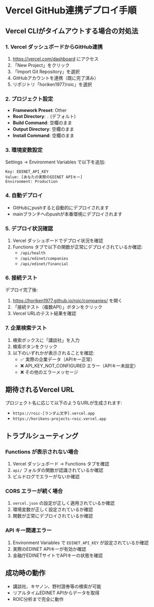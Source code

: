 # Vercel GitHub連携デプロイ手順

## Vercel CLIがタイムアウトする場合の対処法

### 1. Vercel ダッシュボードからGitHub連携
1. https://vercel.com/dashboard にアクセス
2. 「New Project」をクリック
3. 「Import Git Repository」を選択
4. GitHubアカウントを連携（既に完了済み）
5. リポジトリ「horiken1977/roic」を選択

### 2. プロジェクト設定
- **Framework Preset**: Other
- **Root Directory**: `.` (デフォルト)
- **Build Command**: 空欄のまま
- **Output Directory**: 空欄のまま
- **Install Command**: 空欄のまま

### 3. 環境変数設定
Settings → Environment Variables で以下を追加:
```
Key: EDINET_API_KEY
Value: [あなたの実際のEDINET APIキー]
Environment: Production
```

### 4. 自動デプロイ
- GitHubにpushすると自動的にデプロイされます
- mainブランチへのpushが本番環境にデプロイされます

### 5. デプロイ状況確認
1. Vercel ダッシュボードでデプロイ状況を確認
2. Functions タブで以下の関数が正常にデプロイされているか確認:
   - `/api/health`
   - `/api/edinet/companies`
   - `/api/edinet/financial`

### 6. 接続テスト
デプロイ完了後:
1. https://horiken1977.github.io/roic/companies/ を開く
2. 「接続テスト（複数API）」ボタンをクリック
3. Vercel URLのテスト結果を確認

### 7. 企業検索テスト
1. 検索ボックスに「講談社」を入力
2. 検索ボタンをクリック
3. 以下のいずれかが表示されることを確認:
   - ✅ 実際の企業データ（APIキー正常）
   - ❌ API_KEY_NOT_CONFIGURED エラー（APIキー未設定）
   - ❌ その他のエラーメッセージ

## 期待されるVercel URL
プロジェクト名に応じて以下のようなURLが生成されます:
- `https://roic-[ランダム文字].vercel.app`
- `https://horikens-projects-roic.vercel.app`

## トラブルシューティング

### Functions が表示されない場合
1. Vercel ダッシュボード → Functions タブを確認
2. `api/` フォルダの関数が認識されているか確認
3. ビルドログでエラーがないか確認

### CORS エラーが続く場合
1. `vercel.json` の設定が正しく適用されているか確認
2. 環境変数が正しく設定されているか確認
3. 関数が正常にデプロイされているか確認

### API キー関連エラー
1. Environment Variables で `EDINET_API_KEY` が設定されているか確認
2. 実際のEDINET APIキーが有効か確認
3. 金融庁EDINETサイトでAPIキーの状態を確認

## 成功時の動作
- 講談社、キヤノン、野村證券等の検索が可能
- リアルタイムEDINET APIからデータを取得
- ROIC分析まで完全に動作